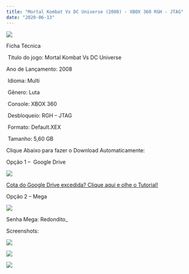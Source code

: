 ```yaml
---
title: "Mortal Kombat Vs DC Universe (2008) - XBOX 360 RGH - JTAG"
date: "2020-06-13"
---
```


![](https://1.bp.blogspot.com/-UNnbLbJPDyY/XuUEt4IRFlI/AAAAAAAALhQ/mV3SLAQxFLUBq5ijtg1vXDoB5kJABzHQACK4BGAsYHg/Screenshot_1.png)

Ficha Técnica

 Titulo do jogo: Mortal Kombat Vs DC Universe 

Ano de Lançamento: 2008

 Idioma: Multi

 Gênero: Luta

 Console: XBOX 360

 Desbloqueio: RGH – JTAG

 Formato: Default.XEX

 Tamanho: 5,60 GB

Clique Abaixo para fazer o Download Automaticamente:

Opção 1 –  Google Drive

[![](https://1.bp.blogspot.com/-4SUqXRoRWc0/XtsW72LDzrI/AAAAAAAAKHM/qo1oDro7CI03qjIvaVCl6yKZ3v_F_JvBwCK4BGAsYHg/APRENDA-Recupdsdasdasdaerado.png)](https://zee.gl/SCwaRFiU)

[Cota do Google Drive excedida? Clique aqui e olhe o Tutorial!](https://ultragames-torrents.blogspot.com/2020/06/burlar-cota-do-google-drive.html) 

Opção 2 – Mega

[![](https://1.bp.blogspot.com/-fysMBE_30yA/XtsW8rOzeTI/AAAAAAAAKHQ/yEg2otqCtcAfsWIP0xI63y3c0eWdDVksQCK4BGAsYHg/MEGA.png)](https://zee.gl/mIVZdD)

Senha Mega: Redondito\_

Screenshots:

[![](https://1.bp.blogspot.com/-mvbfsfxGejw/XuUEskyx8sI/AAAAAAAALhI/RwU0ivOnLGUBXQtEA3Rd86sEA1GIY1lwgCK4BGAsYHg/w400-h225/maxresdefault.jpg)](https://1.bp.blogspot.com/-mvbfsfxGejw/XuUEskyx8sI/AAAAAAAALhI/RwU0ivOnLGUBXQtEA3Rd86sEA1GIY1lwgCK4BGAsYHg/s1280/maxresdefault.jpg)

[![](https://1.bp.blogspot.com/-bgrXS0VP3iI/XuUEtYy8ExI/AAAAAAAALhM/Ejm-H5-MKFc3odCulMhA4otTClCPJBZdwCK4BGAsYHg/w400-h225/Mortal_Kombat_vs_DC_Universe_Gameplay2-3.jpg)](https://1.bp.blogspot.com/-bgrXS0VP3iI/XuUEtYy8ExI/AAAAAAAALhM/Ejm-H5-MKFc3odCulMhA4otTClCPJBZdwCK4BGAsYHg/s1280/Mortal_Kombat_vs_DC_Universe_Gameplay2-3.jpg)

[![](https://1.bp.blogspot.com/-I6K-cViAvlQ/XuUEsGakmaI/AAAAAAAALhE/h_E8niVP5v4heSbJ9lMYDcO_qINKKNuNgCK4BGAsYHg/w400-h225/2d2022ca4ab05702b5c4c58079e150ab.jpg)](https://1.bp.blogspot.com/-I6K-cViAvlQ/XuUEsGakmaI/AAAAAAAALhE/h_E8niVP5v4heSbJ9lMYDcO_qINKKNuNgCK4BGAsYHg/s1280/2d2022ca4ab05702b5c4c58079e150ab.jpg)
